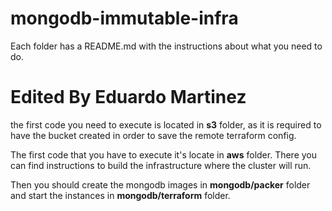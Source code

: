 # mongodb-immutable-infra

Each folder has a README.md with the instructions about what you need to do.

# Edited By Eduardo Martinez
the first code you need to execute is located in **s3** folder, as it is required to have the bucket created in order to save the remote terraform config.

The first code that you have to execute it's locate in **aws** folder. There you can find instructions to build the infrastructure where the cluster will run.

Then you should create the mongodb images in **mongodb/packer** folder and start the instances in **mongodb/terraform** folder.
